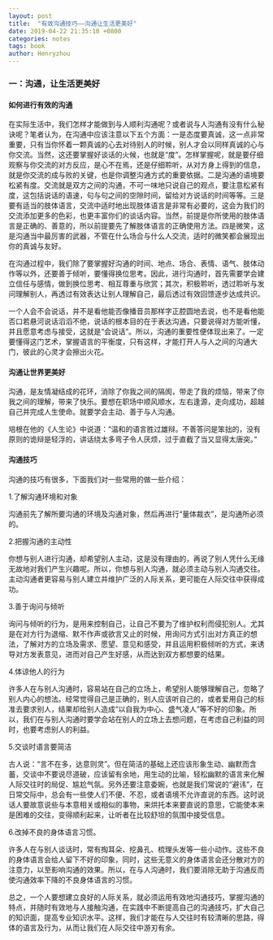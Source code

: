 ```yaml
---
layout: post
title:  "有效沟通技巧——沟通让生活更美好"
date: 2019-04-22 21:35:10 +0800
categories: notes
tags: book
author: Henryzhou
---
```


### 一：沟通，让生活更美好

#### 如何进行有效的沟通

在实际生活中，我们怎样才能做到与人顺利沟通呢？或者说与人沟通有没有什么秘诀呢？笔者认为，在沟通中应该注意以下五个方面：一是态度要真诚，这一点非常重要，只有当你怀着一颗真诚的心去对待别人的时候，别人才会以同样真诚的心与你交流。当然，这还要掌握好谈话的火候，也就是“度”。怎样掌握呢，就是要仔细观察与你交流的对方反应，是心不在焉，还是仔细聆听，从对方身上得到的信息，就是你交流的成与败的关键，也是你调整沟通方式的重要依据。二是沟通的语境要松紧有度。交流就是双方之间的沟通，不可一味地只说自己的观点，要注意松紧有度，这包括说话的语速，句与句之间的空隙时间，留给对方说话的时间等等。三是要有适当的肢体语言，交流中适时地出现肢体语言是非常有必要的，这会为我们的交流添加更多的色彩，也更丰富你们的谈话内容。当然，前提是你所使用的肢体语言是正确的、善意的，所以前提要先了解肢体语言的正确使用方法。四是微笑，这是沟通当中最厉害的武器，不管在什么场合与什么人交流，适时的微笑都会展现出你的真诚与友好。



在沟通过程中，我们除了要掌握好沟通的时间、地点、场合、表情、语气、肢体动作等以外，还要善于倾听，要懂得换位思考。因此，进行沟通时，首先需要学会建立信任与感情，做到换位思考、相互尊重与欣赏；其次，积极聆听，透过聆听与发问理解别人，再透过有效表达让别人理解自己，最后透过有效回馈逐步达成共识。

一个人会不会说话，并不是看他能否像播音员那样字正腔圆地去说，也不是看他能否口若悬河说话滔滔不绝，说话的根本目的在于表达沟通，只要说得对方能听懂，并且愿意考虑与接受，这就是“会说话”。所以，沟通的重要性便体现出来了。一定要懂得这门艺术，掌握语言的平衡度，只有这样，才能打开人与人之间的沟通大门，彼此的心灵才会擦出火花。



#### 沟通让世界更美好

沟通，是友情凝结成的花环，消除了你我之间的隔阂，带走了我的烦恼，带来了你我之间的理解，带来了快乐。要想在职场中顺风顺水，左右逢源，走向成功，超越自己并完成人生使命。就要学会主动、善于与人沟通。

培根在他的《人生论》中说道：“温和的语言胜过雄辩。不善答问是笨拙的，没有原则的诡辩是轻浮的，讲话绕太多弯子令人厌烦，过于直截了当又显得太唐突。”



#### 沟通技巧

沟通的技巧有很多，下面我们对一些常用的做一些介绍：

1.了解沟通环境和对象

沟通前先了解所要沟通的环境及沟通对象，然后再进行“量体裁衣”，是沟通所必须的。

2.把握沟通的主动性

你想与别人进行沟通，却希望别人主动，这是没有理由的，再说了别人凭什么无缘无故地对我们产生兴趣呢。所以，你想与别人沟通，就必须主动与别人沟通交往。主动沟通者更容易与别人建立并维护广泛的人际关系，更可能在人际交往中获得成功。

3.善于询问与倾听

询问与倾听的行为，是用来控制自己，让自己不要为了维护权利而侵犯别人。尤其是在对方行为退缩、默不作声或欲言又止的时候，用询问方式引出对方真正的想法，了解对方的立场及需求、愿望、意见和感受，并且运用积极倾听的方式，来诱导对方发表意见，进而对自己产生好感，从而达到双方都想要的结果。

4.体谅他人的行为

许多人在与别人沟通时，容易站在自己的立场上，希望别人能够理解自己，忽略了别人内心的想法。经常觉得自己是正确的，别人应该听自己的，或者爱用自己的标准去要求别人，结果却给别人造成“以自我为中心、盛气凌人”等不好的印象。所以，我们在与别人沟通时要学会站在别人的立场上去想问题，在考虑自己利益的同时，也要考虑别人的利益。

5.交谈时语言要简洁

古人说：“言不在多，达意则灵”。但在简洁的基础上还应该形象生动、幽默而含蓄，交谈中不要说尽道破，应该留有余地，用生动的比喻，轻松幽默的语言来化解人际交往时的局促、尴尬气氛。另外还要注意委婉，也就是我们常说的“避讳”，在日常交际中，总会有一些使人们不便、不忍，或者语境不允许直说的东西。这时说话人要故意说些与本意相关或相似的事物，来烘托本来要直说的意思，它能使本来是困难的交往，变得顺利起来，让听者在比较舒坦的氛围中接受信息。

6.改掉不良的身体语言习惯。

许多人在与别人谈话时，常有掏耳朵、挖鼻孔、梳理头发等一些小动作。这些不良的身体语言会给人留下不好的印象，同时，这些无意义的身体语言会还分散对方的注意力，以至影响沟通的效果。所以，在与人沟通时，我们要消除无助于沟通反而使沟通效率下降的不良身体语言的习惯。

总之，一个人要想建立良好的人际关系，就必须运用有效地沟通技巧，掌握沟通的特点，并随时有效地与人接触沟通，在实践中不断提高自己的沟通技巧，扩大自己的知识面，提高专业知识水平。这样，我们才能在与人交往时有较清晰的思路，得体的语言及行为，从而让我们在人际交往中游刃有余。

